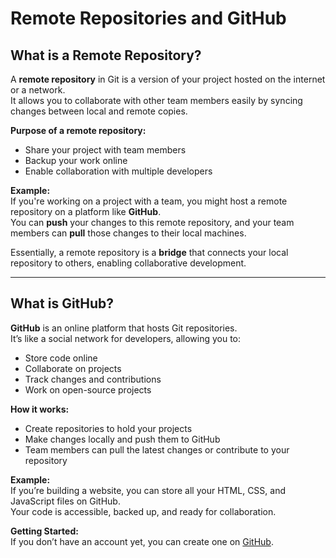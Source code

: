 # Remote Repositories and GitHub

## What is a Remote Repository?

A **remote repository** in Git is a version of your project hosted on the internet or a network.  
It allows you to collaborate with other team members easily by syncing changes between local and remote copies.

**Purpose of a remote repository:**

- Share your project with team members  
- Backup your work online  
- Enable collaboration with multiple developers  

**Example:**  
If you're working on a project with a team, you might host a remote repository on a platform like **GitHub**.  
You can **push** your changes to this remote repository, and your team members can **pull** those changes to their local machines.

Essentially, a remote repository is a **bridge** that connects your local repository to others, enabling collaborative development.

---

## What is GitHub?

**GitHub** is an online platform that hosts Git repositories.  
It’s like a social network for developers, allowing you to:

- Store code online  
- Collaborate on projects  
- Track changes and contributions  
- Work on open-source projects  

**How it works:**

- Create repositories to hold your projects  
- Make changes locally and push them to GitHub  
- Team members can pull the latest changes or contribute to your repository  

**Example:**  
If you’re building a website, you can store all your HTML, CSS, and JavaScript files on GitHub.  
Your code is accessible, backed up, and ready for collaboration.

**Getting Started:**  
If you don’t have an account yet, you can create one on [GitHub](https://github.com/).